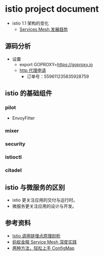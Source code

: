 # istio project document

- istio 1.1 架构的变化
  - [Services Mesh 发展趋势](https://mp.weixin.qq.com/s/N_z14Ej_TUCEvo3Onzausw)

## 源码分析

- 设置
  - export GOPROXY=https://goproxy.io
  - [http 代理申请](http://ip.hutoudaili.com/)
    - 订单号：559611235835928759

## istio 的基础组件

### pilot

- EnvoyFilter

### mixer

### security

### istioctl

### citadel

## istio 与微服务的区别

- istio 更关注应用的交付与运行时。
- 微服务更关注应用的设计与开发。

## 参考资料

- [Istio 调用链埋点原理剖析](https://www.cnblogs.com/CCE-SWR/p/10270603.html)
- [蚂蚁金服 Service Mesh 深度实践](https://yq.aliyun.com/articles/725967?spm=a2c4e.11153940.0.0.139c29c3nQSYj5)
- [两种方法，轻松上手 ConfigMap](https://mp.weixin.qq.com/s?__biz=MzIyMTUwMDMyOQ==&mid=2247492855&idx=1&sn=ec930e1676bf1e0c2de86b9d3e143eda&chksm=e8396231df4eeb27960a2964717f4dc2d86640d330736ad4d90f2fe9be5e376c0a4b142b52f8&mpshare=1&scene=1&srcid=&sharer_sharetime=1577356620522&sharer_shareid=d05fd1ee5834781daefb9ad6105e04ba&key=853ec63533ca6a963698145d2e30261b9ea2b559edda88f652a639e2909095ac0b75a0eccae51dadc28dd91aed0a104b3615e4c4760643ff6959f4379710cdc5da2fc8ff591fc5071d4bec152a45d865&ascene=1&uin=MTEzNTg2NTIw&devicetype=Windows+10&version=62070158&lang=zh_CN&exportkey=AV31k%2FbRjZxabI0l5Kh3XFc%3D&pass_ticket=EUZndUXvRXoAPZXF73TzNZfGkPzTTid%2Bi2IXy%2BjFxR0%3D)

